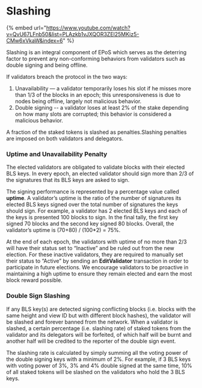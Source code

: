 # Slashing

{% embed url="https://www.youtube.com/watch?v=QvU67LFnb50&list=PLAzkb1vJXQOR3ZEl25MKiz5-CMw6xVkaW&index=6" %}

Slashing is an integral component of EPoS which serves as the deterring factor to prevent any non-conforming behaviors from validators such as double signing and being offline.&#x20;

If validators breach the protocol in the two ways:

1. Unavailability — a validator temporarily loses his slot if he misses more than 1/3 of the blocks in an epoch; this unresponsiveness is due to nodes being offline, largely not malicious behavior.
2. Double signing -- a validator loses at least 2% of the stake depending on how many slots are corrupted; this behavior is considered a malicious behavior.

A fraction of the staked tokens is slashed as penalties.Slashing penalties are imposed on both validators and delegators.

### **Uptime and Unavailability Penalty** <a href="e90a" id="e90a"></a>

The elected validators are obligated to validate blocks with their elected BLS keys. In every epoch, an elected validator should sign more than 2/3 of the signatures that its BLS keys are asked to sign.

The signing performance is represented by a percentage value called **uptime**. A validator’s uptime is the ratio of the number of signatures its elected BLS keys signed over the total number of signatures the keys should sign. For example, a validator has 2 elected BLS keys and each of the keys is presented 100 blocks to sign. In the final tally, the first key signed 70 blocks and the second key signed 80 blocks. Overall, the validator’s uptime is (70+80) / (100\*2) = 75%.

At the end of each epoch, the validators with uptime of no more than 2/3 will have their status set to “Inactive” and be ruled out from the new election. For these inactive validators, they are required to manually set their status to “Active” by sending an **EditValidator** transaction in order to participate in future elections. We encourage validators to be proactive in maintaining a high uptime to ensure they remain elected and earn the most block reward possible.

### Double Sign Slashing <a href="258b" id="258b"></a>

If any BLS key(s) are detected signing conflicting blocks (i.e. blocks with the same height and view ID but with different block hashes), the validator will be slashed and forever banned from the network. When a validator is slashed, a certain percentage (i.e. slashing rate) of staked tokens from the validator and its delegators will be forfeited, of which half will be burnt and another half will be credited to the reporter of the double sign event.

The slashing rate is calculated by simply summing all the voting power of the double signing keys with a minimum of 2%. For example, if 3 BLS keys with voting power of 3%, 3% and 4% double signed at the same time, 10% of all staked tokens will be slashed on the validators who hold the 3 BLS keys.
